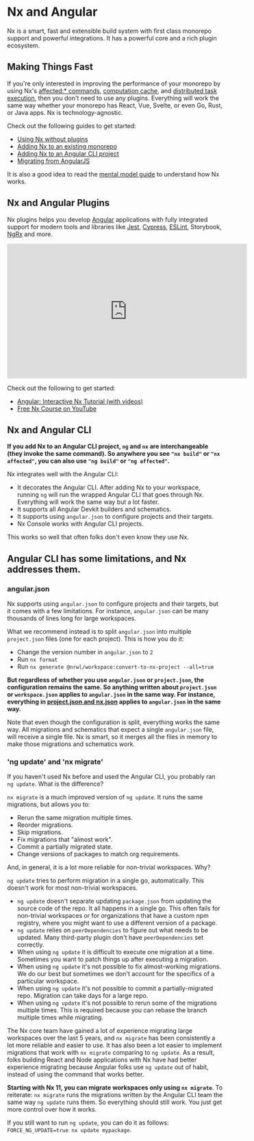 # Nx and Angular

Nx is a smart, fast and extensible build system with first class monorepo support and powerful integrations. It has a powerful core and a rich plugin ecosystem.

## Making Things Fast

If you're only interested in improving the performance of your monorepo by using Nx's [affected:\* commands](/using-nx/affected), [computation cache](/using-nx/cache), and [distributed task execution](/using-nx/dte), then you don't need to use any plugins. Everything will work the same way whether your monorepo has React, Vue, Svelte, or even Go, Rust, or Java apps. Nx is technology-agnostic.

Check out the following guides to get started:

- [Using Nx without plugins](/getting-started/nx-core)
- [Adding Nx to an existing monorepo](/migration/adding-to-monorepo)
- [Adding Nx to an Angular CLI project](/migration/migration-angular)
- [Migrating from AngularJS](/migration/migration-angularjs)

It is also a good idea to read the [mental model guide](/using-nx/mental-model) to understand how Nx works.

## Nx and Angular Plugins

Nx plugins helps you develop [Angular](/angular/overview) applications with fully integrated support for
modern tools and libraries like [Jest](/jest/overview), [Cypress](/cypress/overview),
[ESLint](/linter/eslint), Storybook, [NgRx](/angular/guides/misc-ngrx) and more.

<iframe loading="lazy" width="560" height="315" src="https://www.youtube.com/embed/cXOkmOy-8dk" title="YouTube video player" frameborder="0" allow="accelerometer; autoplay; clipboard-write; encrypted-media; gyroscope; picture-in-picture" allowfullscreen></iframe>

Check out the following to get started:

- [Angular: Interactive Nx Tutorial (with videos)](/angular-tutorial/01-create-application)
- [Free Nx Course on YouTube](https://www.youtube.com/watch?time_continue=49&v=2mYLe9Kp9VM&feature=emb_logo)

## Nx and Angular CLI

**If you add Nx to an Angular CLI project, `ng` and `nx` are interchangeable (they invoke the same command). So anywhere you see `"nx build"` or `"nx affected"`, you can also use `"ng build"` or `"ng affected"`.**

Nx integrates well with the Angular CLI:

- It decorates the Angular CLI. After adding Nx to your workspace, running `ng` will run the wrapped Angular CLI that goes through Nx. Everything will work the same way but a lot faster.
- It supports all Angular Devkit builders and schematics.
- It supports using `angular.json` to configure projects and their targets.
- Nx Console works with Angular CLI projects.

This works so well that often folks don't even know they use Nx.

## Angular CLI has some limitations, and Nx addresses them.

### angular.json

Nx supports using `angular.json` to configure projects and their targets, but it comes with a few limitations. For instance, `angular.json` can be many thousands of lines long for large workspaces.

What we recommend instead is to split `angular.json` into multiple `project.json` files (one for each project). This is how you do it:

- Change the version number in `angular.json` to `2`
- Run `nx format`
- Run `nx generate @nrwl/workspace:convert-to-nx-project --all=true`

**But regardless of whether you use `angular.json` or `project.json`, the configuration remains the same. So anything written about `project.json` or `workspace.json` applies to `angular.json` in the same way. For instance, everything in [project.json and nx.json](/configuration/projectjson) applies to `angular.json` in the same way.**

Note that even though the configuration is split, everything works the same way. All migrations and schematics that expect a single `angular.json` file, will receive a single file. Nx is smart, so it merges all the files in memory to make those migrations and schematics work.

### 'ng update' and 'nx migrate'

If you haven't used Nx before and used the Angular CLI, you probably ran `ng update`. What is the difference?

`nx migrate` is a much improved version of `ng update`. It runs the same migrations, but allows you to:

- Rerun the same migration multiple times.
- Reorder migrations.
- Skip migrations.
- Fix migrations that "almost work".
- Commit a partially migrated state.
- Change versions of packages to match org requirements.

And, in general, it is a lot more reliable for non-trivial workspaces. Why?

`ng update` tries to perform migration in a single go, automatically. This doesn't work for most non-trivial workspaces.

- `ng update` doesn't separate updating `package.json` from updating the source code of the repo. It all happens in a single go. This often fails for non-trivial workspaces or for organizations that have a custom npm registry, where you might want to use a different version of a package.
- `ng update` relies on `peerDependencies` to figure out what needs to be updated. Many third-party plugin don't have `peerDependencies` set correctly.
- When using `ng update` it is difficult to execute one migration at a time. Sometimes you want to patch things up after executing a migration.
- When using `ng update` it's not possible to fix almost-working migrations. We do our best but sometimes we don't account for the specifics of a particular workspace.
- When using `ng update` it's not possible to commit a partially-migrated repo. Migration can take days for a large repo.
- When using `ng update` it's not possible to rerun some of the migrations multiple times. This is required because you can rebase the branch multiple times while migrating.

The Nx core team have gained a lot of experience migrating large workspaces over the last 5 years, and `nx migrate` has been consistently a lot more reliable and easier to use. It has also been a lot easier to implement migrations that work with `nx migrate` comparing to `ng update`. As a result, folks building React and Node applications with Nx have had better experience migrating because Angular folks use `ng update` out of habit, instead of using the command that works better.

**Starting with Nx 11, you can migrate workspaces only using `nx migrate`**. To reiterate: `nx migrate` runs the migrations written by the Angular CLI team the same way `ng update` runs them. So everything should still work. You just get more control over how it works.

If you still want to run `ng update`, you can do it as follows: `FORCE_NG_UPDATE=true nx update mypackage`.
